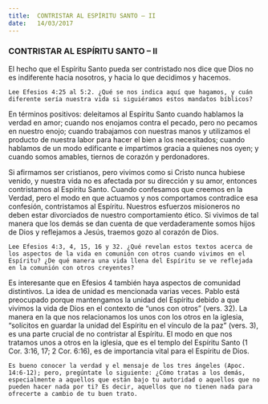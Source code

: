 ```yaml
---
title:  CONTRISTAR AL ESPÍRITU SANTO – II
date:   14/03/2017
---
```


### CONTRISTAR AL ESPÍRITU SANTO – II

El hecho que el Espíritu Santo pueda ser contristado nos dice que Dios no es indiferente hacia nosotros, y hacia lo que decidimos y hacemos.

`Lee Efesios 4:25 al 5:2. ¿Qué se nos indica aquí que hagamos, y cuán diferente sería nuestra vida si siguiéramos estos mandatos bíblicos?`

En términos positivos: deleitamos al Espíritu Santo cuando hablamos la verdad en amor; cuando nos enojamos contra el pecado, pero no pecamos en nuestro enojo; cuando trabajamos con nuestras manos y utilizamos el producto de nuestra labor para hacer el bien a los necesitados; cuando hablamos de un modo edificante e impartimos gracia a quienes nos oyen; y cuando somos amables, tiernos de corazón y perdonadores.

Si afirmamos ser cristianos, pero vivimos como si Cristo nunca hubiese venido, y nuestra vida no es afectada por su dirección y su amor, entonces contristamos al Espíritu Santo. Cuando confesamos que creemos en la Verdad, pero el modo en que actuamos y nos comportamos contradice esa confesión, contristamos al Espíritu. Nuestros esfuerzos misioneros no deben estar divorciados de nuestro comportamiento ético. Si vivimos de tal manera que los demás se dan cuenta de que verdaderamente somos hijos de Dios y reflejamos a Jesús, traemos gozo al corazón de Dios.

`Lee Efesios 4:3, 4, 15, 16 y 32. ¿Qué revelan estos textos acerca de los aspectos de la vida en comunión con otros cuando vivimos en el Espíritu? ¿De qué manera una vida llena del Espíritu se ve reflejada en la comunión con otros creyentes?`
 
Es interesante que en Efesios 4 también haya aspectos de comunidad distintivos. La idea de unidad es mencionada varias veces. Pablo está preocupado porque mantengamos la unidad del Espíritu debido a que vivimos la vida de Dios en el contexto de “unos con otros” (vers. 32). La manera en la que nos relacionamos los unos con los otros en la iglesia, “solícitos en guardar la unidad del Espíritu en el vínculo de la paz” (vers. 3), es una parte crucial de no contristar al Espíritu. El modo en que nos tratamos unos a otros en la iglesia, que es el templo del Espíritu Santo (1 Cor. 3:16, 17; 2 Cor. 6:16), es de importancia vital para el Espíritu de Dios.

`Es bueno conocer la verdad y el mensaje de los tres ángeles (Apoc. 14:6-12); pero, pregúntate lo siguiente: ¿Cómo tratas a los demás, especialmente a aquellos que están bajo tu autoridad o aquellos que no pueden hacer nada por ti? Es decir, aquellos que no tienen nada para ofrecerte a cambio de tu buen trato.`
